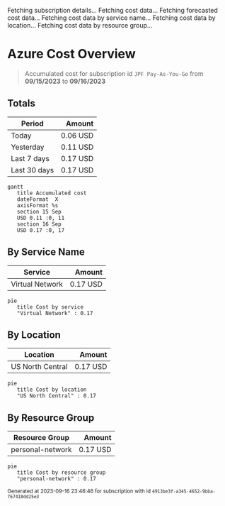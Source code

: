 Fetching subscription details...
Fetching cost data...
Fetching forecasted cost data...
Fetching cost data by service name...
Fetching cost data by location...
Fetching cost data by resource group...
# Azure Cost Overview

> Accumulated cost for subscription id `JPF Pay-As-You-Go` from **09/15/2023** to **09/16/2023**

## Totals

|Period|Amount|
|---|---:|
|Today|0.06 USD|
|Yesterday|0.11 USD|
|Last 7 days|0.17 USD|
|Last 30 days|0.17 USD|

```mermaid
gantt
   title Accumulated cost
   dateFormat  X
   axisFormat %s
   section 15 Sep
   USD 0.11 :0, 11
   section 16 Sep
   USD 0.17 :0, 17
```

## By Service Name

|Service|Amount|
|---|---:|
|Virtual Network|0.17 USD|

```mermaid
pie
   title Cost by service
   "Virtual Network" : 0.17
```

## By Location

|Location|Amount|
|---|---:|
|US North Central|0.17 USD|

```mermaid
pie
   title Cost by location
   "US North Central" : 0.17
```

## By Resource Group

|Resource Group|Amount|
|---|---:|
|personal-network|0.17 USD|

```mermaid
pie
   title Cost by resource group
   "personal-network" : 0.17
```

<sup>Generated at 2023-09-16 23:46:46 for subscription with id `4913be3f-a345-4652-9bba-767418dd25e3`</sup>
